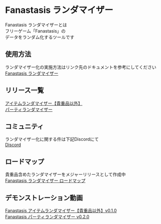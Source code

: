 # Fanastasis ランダマイザー
Fanastasis ランダマイザーとは\
フリーゲーム「Fanastasis」の\
データをランダム化するツールです

## 使用方法
ランダマイザー化の実施方法はリンク先のドキュメントを参考にしてください\
[Fanastasis ランダマイザー](https://docs.google.com/document/d/1p2ANVc2IW09VqCoqXUbjt_WnVxbY8vBpVuoPb0yf_d0/edit?usp=sharing)

## リリース一覧
[アイテムランダマイザー【貴重品以外】](https://github.com/Kasanezumi/FanastasisRandomizer/releases/tag/itemrandomizer-except-valuables-v0.1.0) \
[パーティランダマイザー](https://github.com/Kasanezumi/FanastasisRandomizer/releases/tag/party-randomizer-v0.2.0)

## コミュニティ
ランダマイザー化に関する件は下記Discordにて\
[Discord](https://discord.gg/gt2fNWWPKN)

## ロードマップ
貴重品含めたランダマイザーをメジャーリリースとして作成中 \
[Fanastasis ランダマイザー ロードマップ](https://docs.google.com/document/d/1PZqmR1dCcfrM5eat9kXyqcxAf93dv8OoCqjjGcEkovI/edit?usp=sharing)

## デモンストレーション動画
[Fanastasis アイテムランダマイザー【貴重品以外】v0.1.0](https://youtu.be/PZkYSeYB6kg) \
[Fanastasis パーティランダマイザー v0.2.0](https://youtu.be/xIJdF-IbMFA)
